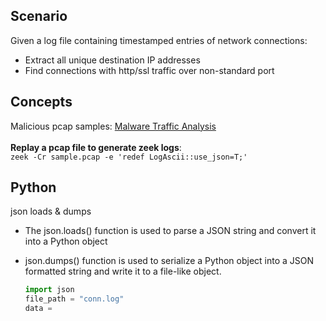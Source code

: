 ## Scenario
Given a log file containing timestamped entries of network connections:
- Extract all unique destination IP addresses
- Find connections with http/ssl traffic over non-standard port
  
## Concepts
Malicious pcap samples: <a href="https://www.malware-traffic-analysis.net/">Malware Traffic Analysis</a>
<br><br>
<strong>Replay a pcap file to generate zeek logs</strong>:<br> `zeek -Cr sample.pcap -e 'redef LogAscii::use_json=T;'`
## Python
json loads & dumps
- The json.loads() function is used to parse a JSON string and convert it into a Python object
- json.dumps() function is used to serialize a Python object into a JSON formatted string and write it to a file-like object.
  
  ```python
  import json
  file_path = "conn.log"
  data = 
  ```
